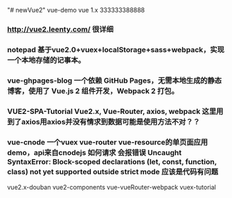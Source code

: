 "# newVue2" 
vue-demo vue 1.x
333333388888
### http://vue2.leenty.com/ 很详细
### notepad 基于vue2.0+vuex+localStorage+sass+webpack，实现一个本地存储的记事本。
### vue-ghpages-blog 一个依赖 GitHub Pages，无需本地生成的静态博客，使用了 Vue.js 2 组件开发，Webpack 2 打包。
### VUE2-SPA-Tutorial Vue2.x, Vue-Router, axios, webpack 这里用到了axios用axios并没有情求到数据可能是使用方法不对？？
### vue-cnode  一个vuex vue-router vue-resource的单页面应用demo，api来自cnodejs 如何请求 会报错误  Uncaught SyntaxError: Block-scoped declarations (let, const, function, class) not yet supported outside strict mode 应该是代码有问题
vue2.x-douban
vue2-components
vue-vueRouter-webpack
vuex-tutorial